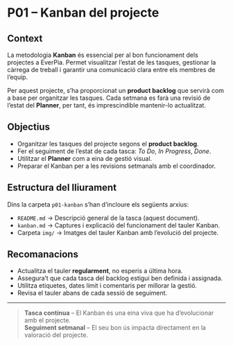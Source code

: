 # P01 – Kanban del projecte

## Context

La metodologia **Kanban** és essencial per al bon funcionament dels projectes a EverPia. Permet visualitzar l’estat de les tasques, gestionar la càrrega de treball i garantir una comunicació clara entre els membres de l’equip.

Per aquest projecte, s’ha proporcionat un **product backlog** que servirà com a base per organitzar les tasques. Cada setmana es farà una revisió de l’estat del **Planner**, per tant, és imprescindible mantenir-lo actualitzat.

## Objectius

- Organitzar les tasques del projecte segons el **product backlog**.
- Fer el seguiment de l’estat de cada tasca: *To Do*, *In Progress*, *Done*.
- Utilitzar el **Planner** com a eina de gestió visual.
- Preparar el Kanban per a les revisions setmanals amb el coordinador.

## Estructura del lliurament

Dins la carpeta `p01-kanban` s’han d’incloure els següents arxius:

- `README.md` → Descripció general de la tasca (aquest document).
- `kanban.md` → Captures i explicació del funcionament del tauler Kanban.
- Carpeta `img/` → Imatges del tauler Kanban amb l’evolució del projecte.

## Recomanacions

- Actualitza el tauler **regularment**, no esperis a última hora.
- Assegura’t que cada tasca del backlog estigui ben definida i assignada.
- Utilitza etiquetes, dates límit i comentaris per millorar la gestió.
- Revisa el tauler abans de cada sessió de seguiment.

---

> **Tasca contínua** – El Kanban és una eina viva que ha d’evolucionar amb el projecte.  
> **Seguiment setmanal** – El seu bon ús impacta directament en la valoració del projecte.
